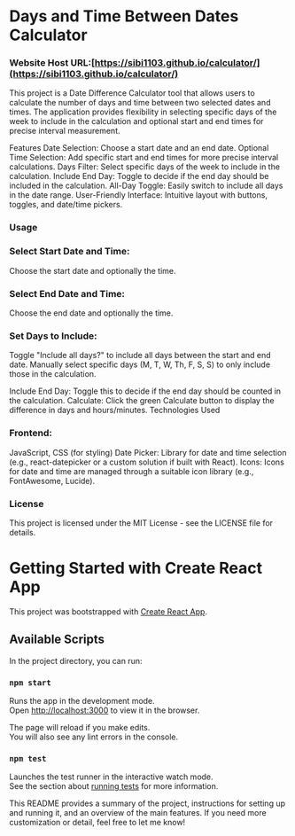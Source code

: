 # Days and Time Between Dates Calculator

### Website Host URL:[https://sibi1103.github.io/calculator/](https://sibi1103.github.io/calculator/)

This project is a Date Difference Calculator tool that allows users to calculate the number of days and time between two selected dates and times. The application provides flexibility in selecting specific days of the week to include in the calculation and optional start and end times for precise interval measurement.

Features
Date Selection: Choose a start date and an end date.
Optional Time Selection: Add specific start and end times for more precise interval calculations.
Days Filter: Select specific days of the week to include in the calculation.
Include End Day: Toggle to decide if the end day should be included in the calculation.
All-Day Toggle: Easily switch to include all days in the date range.
User-Friendly Interface: Intuitive layout with buttons, toggles, and date/time pickers.

### Usage
### Select Start Date and Time:
 Choose the start date and optionally the time.
### Select End Date and Time: 
Choose the end date and optionally the time.
### Set Days to Include:
Toggle "Include all days?" to include all days between the start and end date.
Manually select specific days (M, T, W, Th, F, S, S) to only include those in the calculation.

Include End Day: Toggle this to decide if the end day should be counted in the calculation.
Calculate: Click the green Calculate button to display the difference in days and hours/minutes.
Technologies Used
### Frontend: 
JavaScript, CSS (for styling)
Date Picker: Library for date and time selection (e.g., react-datepicker or a custom solution if built with React).
Icons: Icons for date and time are managed through a suitable icon library (e.g., FontAwesome, Lucide).
### License
This project is licensed under the MIT License - see the LICENSE file for details.


# Getting Started with Create React App

This project was bootstrapped with [Create React App](https://github.com/facebook/create-react-app).

## Available Scripts

In the project directory, you can run:

### `npm start`

Runs the app in the development mode.\
Open [http://localhost:3000](http://localhost:3000) to view it in the browser.

The page will reload if you make edits.\
You will also see any lint errors in the console.

### `npm test`

Launches the test runner in the interactive watch mode.\
See the section about [running tests](https://facebook.github.io/create-react-app/docs/running-tests) for more information.


This README provides a summary of the project, instructions for setting up and running it, and an overview of the main features. If you need more customization or detail, feel free to let me know!

